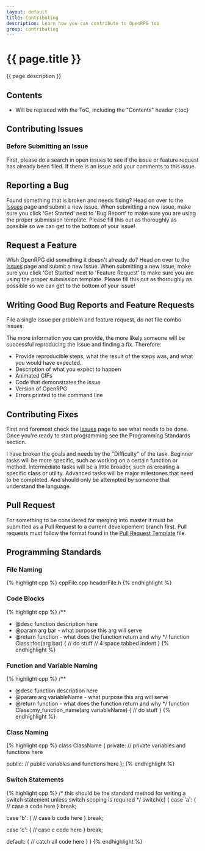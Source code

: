 ```yaml
---
layout: default
title: Contributing
description: Learn how you can contribute to OpenRPG too
group: contributing
---
```

<h1>{{ page.title }}</h1>
<p class="lead">
    {{ page.description }}
</p>
<!-- Copied from CONTRIBUTING.md -->

## Contents

* Will be replaced with the ToC, including the "Contents" header
{:toc}

## Contributing Issues

### Before Submitting an Issue
First, please do a search in open issues to see if the issue or feature request has already been filed. If there is an issue add your comments to this issue.

## Reporting a Bug

Found something that is broken and needs fixing? Head on over to the [Issues](https://github.com/incomingstick/OpenRPG/issues) page and submit a new issue. When submitting a new issue, make sure you click 'Get Started' next to 'Bug Report' to make sure you are using the proper submission template. Please fill this out as thoroughly as possible so we can get to the bottom of your issue! 

## Request a Feature

Wish OpenRPG did something it doesn't already do? Head on over to the [Issues](https://github.com/incomingstick/OpenRPG/issues) page and submit a new issue. When submitting a new issue, make sure you click 'Get Started' next to 'Feature Request' to make sure you are using the proper submission template. Please fill this out as thoroughly as possible so we can get to the bottom of your issue! 

## Writing Good Bug Reports and Feature Requests

File a single issue per problem and feature request, do not file combo issues.

The more information you can provide, the more likely someone will be successful reproducing the issue and finding a fix. Therefore:

* Provide reproducible steps, what the result of the steps was, and what you would have expected.
* Description of what you expect to happen
* Animated GIFs
* Code that demonstrates the issue
* Version of OpenRPG
* Errors printed to the command line

## Contributing Fixes
First and foremost check the [Issues](https://github.com/incomingstick/OpenRPG/issues) page to see what needs to be done.
Once you're ready to start programming see the Programming Standards section.

I have broken the goals and needs by the "Difficulty" of the task. Beginner tasks will be more specific, such as working on a certain function or method. Intermediate tasks will be a little broader, such as creating a specific class or utility. Advanced tasks will be major milestones that need to be completed. And should only be attempted by someone that understand the language.

## Pull Request

For something to be considered for merging into master it must be submitted as a Pull Request to a current developement branch first.
Pull requests must follow the format found in the [Pull Request Template](https://github.com/incomingstick/OpenRPG/blob/patch-v0.5.0-dev/.github/PULL_REQUEST_TEMPLATE.md)
file.

## Programming Standards

### File Naming

{% highlight cpp %}
cppFile.cpp
headerFile.h
{% endhighlight %}

### Code Blocks

{% highlight cpp %}
/**
  * @desc function description here
  * @param arg bar - what purpose this arg will serve
  * @return function - what does the function return and why
  */
function Class::foo(arg bar) {
    // do stuff
    // 4 space tabbed indent
}
{% endhighlight %}

### Function and Variable Naming

{% highlight cpp %}
/**
  * @desc function description here
  * @param arg variableName - what purpose this arg will serve
  * @return function - what does the function return and why
  */
function Class::my_function_name(arg variableName) {
    // do stuff
}
{% endhighlight %}

### Class Naming

{% highlight cpp %}
class ClassName {
private:
    // private variables and functions here

public:
    // public variables and functions here
};
{% endhighlight %}

### Switch Statements

{% highlight cpp %}
/* this should be the standard method for
    writing a switch statement unless switch
    scoping is required */
switch(c) {
case 'a': {
    // case a code here
} break;

case 'b': {
    // case b code here
} break;

case 'c': {
    // case c code here
} break;

default: {
    // catch all code here
}
}
{% endhighlight %}